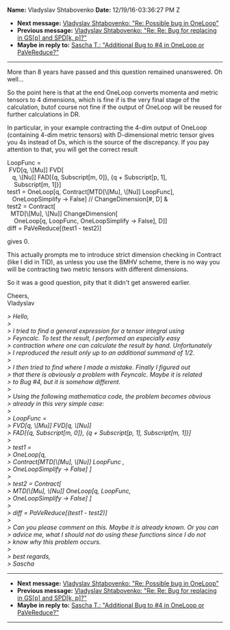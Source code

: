 **Name:** Vladyslav Shtabovenko
**Date:** 12/19/16-03:36:27 PM Z

  - **Next message:** [Vladyslav Shtabovenko: "Re: Possible bug in
    OneLoop"](1150.html)
  - **Previous message:** [Vladyslav Shtabovenko: "Re: Re: Bug for
    replacing in GS[p] and SPD[k, p]?"](1148.html)
  - **Maybe in reply to:** [Sascha T.: "Additional Bug to \#4 in OneLoop
    or PaVeReduce?"](0500.html)

-----

More than 8 years have passed and this question remained unanswered. Oh
well...  

So the point here is that at the end OneLoop converts momenta and metric
tensors to 4 dimensions, which is fine if is the very final stage of the
calculation, butof course not fine if the output of OneLoop will be
reused for further calculations in DR.  

In particular, in your example contracting the 4-dim output of OneLoop
(containing 4-dim metric tensors) with D-dimensional metric tensor gives
you 4s instead of Ds, which is the source of the discrepancy. If you pay
attention to that, you will get the correct result  

LoopFunc =  
 FVD[q, \\[Mu]] FVD[  
   q, \\[Nu]] FAD[{q, Subscript[m, 0]}, {q +
Subscript[p, 1],  
    Subscript[m, 1]}]  
test1 = OneLoop[q, Contract[MTD[\\[Mu],
\\[Nu]] LoopFunc],  
   OneLoopSimplify -\> False] // ChangeDimension[\#, D] &  
test2 = Contract[  
  MTD[\\[Mu], \\[Nu]] ChangeDimension[  
    OneLoop[q, LoopFunc, OneLoopSimplify -\> False],
D]]  
diff = PaVeReduce[(test1 - test2)]  

gives 0.  

This actually prompts me to introduce strict dimension checking in
Contract (like I did in TID), as unless you use the BMHV scheme, there
is no way you will be contracting two metric tensors with different
dimensions.  

So it was a good question, pity that it didn't get answered earlier.  

Cheers,  
Vladyslav  

*\> Hello,*  
*\>*  
*\> I tried to find a general expression for a tensor integral using*  
*\> Feyncalc. To test the result, I performed an especially easy*  
*\> contraction where one can calculate the result by hand.
Unfortunately*  
*\> I reproduced the result only up to an additional summand of 1/2.*  
*\>*  
*\> I then tried to find where I made a mistake. Finally I figured
out*  
*\> that there is obviously a problem with Feyncalc. Maybe it is
related*  
*\> to Bug \#4, but it is somehow different.*  
*\>*  
*\> Using the following mathematica code, the problem becomes obvious*  
*\> already in this very simple case:*  
*\>*  
*\> LoopFunc =*  
*\> FVD[q, \\[Mu]] FVD[q, \\[Nu]]*  
*\> FAD[{q, Subscript[m, 0]}, {q + Subscript[p, 1],
Subscript[m, 1]}]*  
*\>*  
*\> test1 =*  
*\> OneLoop[q,*  
*\> Contract[MTD[\\[Mu], \\[Nu]] LoopFunc
,*  
*\> OneLoopSimplify -\> False] ]*  
*\>*  
*\> test2 = Contract[*  
*\> MTD[\\[Mu], \\[Nu]] OneLoop[q,
LoopFunc,*  
*\> OneLoopSimplify -\> False] ]*  
*\>*  
*\> diff = PaVeReduce[(test1 - test2)]*  
*\>*  
*\> Can you please comment on this. Maybe it is already known. Or you
can*  
*\> advice me, what I should not do using these functions since I do
not*  
*\> know why this problem occurs.*  
*\>*  
*\> best regards,*  
*\> Sascha*  

-----

  - **Next message:** [Vladyslav Shtabovenko: "Re: Possible bug in
    OneLoop"](1150.html)
  - **Previous message:** [Vladyslav Shtabovenko: "Re: Re: Bug for
    replacing in GS[p] and SPD[k, p]?"](1148.html)
  - **Maybe in reply to:** [Sascha T.: "Additional Bug to \#4 in OneLoop
    or PaVeReduce?"](0500.html)

-----

